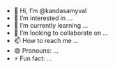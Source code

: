 - 👋 Hi, I’m @kandasamyval
- 👀 I’m interested in ...
- 🌱 I’m currently learning ...
- 💞️ I’m looking to collaborate on ...
- 📫 How to reach me ...
- 😄 Pronouns: ...
- ⚡ Fun fact: ...

<!---
kandasamyval/kandasamyval is a ✨ special ✨ repository because its `README.md` (this file) appears on your GitHub profile.
You can click the Preview link to take a look at your changes.
--->
